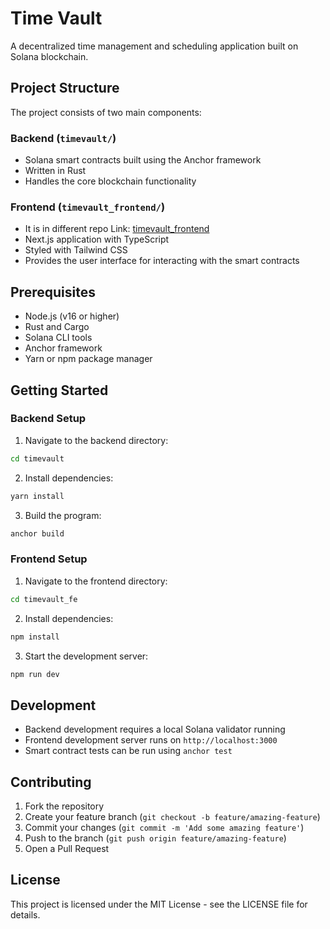 # Time Vault

A decentralized time management and scheduling application built on Solana blockchain.

## Project Structure

The project consists of two main components:

### Backend (`timevault/`)
- Solana smart contracts built using the Anchor framework
- Written in Rust
- Handles the core blockchain functionality

### Frontend (`timevault_frontend/`)
- It is in different repo Link: 
    [timevault_frontend](https://github.com/NeelContractor/timevault_frontend)
- Next.js application with TypeScript
- Styled with Tailwind CSS
- Provides the user interface for interacting with the smart contracts

## Prerequisites

- Node.js (v16 or higher)
- Rust and Cargo
- Solana CLI tools
- Anchor framework
- Yarn or npm package manager

## Getting Started

### Backend Setup

1. Navigate to the backend directory:
```bash
cd timevault
```

2. Install dependencies:
```bash
yarn install
```

3. Build the program:
```bash
anchor build
```

### Frontend Setup

1. Navigate to the frontend directory:
```bash
cd timevault_fe
```

2. Install dependencies:
```bash
npm install
```

3. Start the development server:
```bash
npm run dev
```

## Development

- Backend development requires a local Solana validator running
- Frontend development server runs on `http://localhost:3000`
- Smart contract tests can be run using `anchor test`

## Contributing

1. Fork the repository
2. Create your feature branch (`git checkout -b feature/amazing-feature`)
3. Commit your changes (`git commit -m 'Add some amazing feature'`)
4. Push to the branch (`git push origin feature/amazing-feature`)
5. Open a Pull Request

## License

This project is licensed under the MIT License - see the LICENSE file for details.